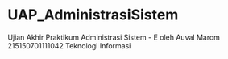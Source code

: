 # UAP_AdministrasiSistem
Ujian Akhir Praktikum Administrasi Sistem - E
	oleh Auval Marom 215150701111042
	Teknologi Informasi
